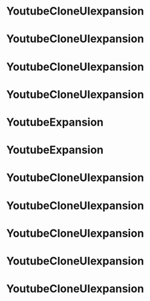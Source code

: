# YoutubeCloneUIexpansion
# YoutubeCloneUIexpansion
# YoutubeCloneUIexpansion
# YoutubeCloneUIexpansion
# YoutubeExpansion
# YoutubeExpansion
# YoutubeCloneUIexpansion
# YoutubeCloneUIexpansion
# YoutubeCloneUIexpansion
# YoutubeCloneUIexpansion
# YoutubeCloneUIexpansion
